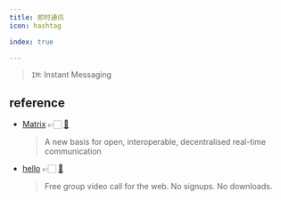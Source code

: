```yaml
---
title: 即时通讯
icon: hashtag

index: true

---
```


> `IM`: Instant Messaging

<!-- more -->

## reference

- [Matrix](https://matrix.org) 👉🏻 [🐙](https://github.com/matrix-org)
    > A new basis for open, interoperable, decentralised real-time communication
- [hello](https://hello.vasanthv.me/) 👉🏻 [🐙](https://github.com/vasanthv/hello)
    > Free group video call for the web. No signups. No downloads.